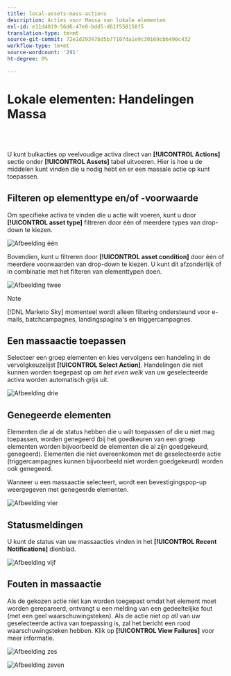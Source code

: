 ```yaml
---
title: local-assets-mass-actions
description: Acties voor Massa van lokale elementen
exl-id: e11d4019-56d6-47e0-bdd5-d61f558158f5
translation-type: tm+mt
source-git-commit: 72e1d29347bd5b77107da1e9c30169cb6490c432
workflow-type: tm+mt
source-wordcount: '291'
ht-degree: 0%

---
```


# Lokale elementen: Handelingen Massa

<br> 

U kunt bulkacties op veelvoudige activa direct van **[!UICONTROL Actions]** sectie onder **[!UICONTROL Assets]** tabel uitvoeren. Hier is hoe u de middelen kunt vinden die u nodig hebt en er een massale actie op kunt toepassen.

## Filteren op elementtype en/of -voorwaarde

Om specifieke activa te vinden die u actie wilt voeren, kunt u door **[!UICONTROL asset type]** filtreren door één of meerdere types van drop-down te kiezen.

![Afbeelding één](/help/sky/assets/programs/local-assets-mass-actions/local-assets-mass-actions-1.png)

Bovendien, kunt u filtreren door **[!UICONTROL asset condition]** door één of meerdere voorwaarden van drop-down te kiezen. U kunt dit afzonderlijk of in combinatie met het filteren van elementtypen doen.

![Afbeelding twee](/help/sky/assets/programs/local-assets-mass-actions/local-assets-mass-actions-2.png)

>[!NOTE]
>
>[!DNL Marketo Sky] momenteel wordt alleen filtering ondersteund voor e-mails, batchcampagnes, landingspagina&#39;s en triggercampagnes.

## Een massaactie toepassen

Selecteer een groep elementen en kies vervolgens een handeling in de vervolgkeuzelijst **[!UICONTROL Select Action]**. Handelingen die niet kunnen worden toegepast op _om het even welk_ van uw geselecteerde activa worden automatisch grijs uit.

![Afbeelding drie](/help/sky/assets/programs/local-assets-mass-actions/local-assets-mass-actions-3.png)

## Genegeerde elementen

Elementen die al de status hebben die u wilt toepassen of die u niet mag toepassen, worden genegeerd (bij het goedkeuren van een groep elementen worden bijvoorbeeld de elementen die al zijn goedgekeurd, genegeerd). Elementen die niet overeenkomen met de geselecteerde actie (triggercampagnes kunnen bijvoorbeeld niet worden goedgekeurd) worden ook genegeerd.

Wanneer u een massaactie selecteert, wordt een bevestigingspop-up weergegeven met genegeerde elementen.

![Afbeelding vier](/help/sky/assets/programs/local-assets-mass-actions/local-assets-mass-actions-4.png)

## Statusmeldingen

U kunt de status van uw massaacties vinden in het **[!UICONTROL Recent Notifications]** dienblad.

![Afbeelding vijf](/help/sky/assets/programs/local-assets-mass-actions/local-assets-mass-actions-5.png)

## Fouten in massaactie

Als de gekozen actie niet kan worden toegepast omdat het element moet worden gerepareerd, ontvangt u een melding van een gedeeltelijke fout (met een geel waarschuwingsteken). Als de actie niet op _all_ van uw geselecteerde activa van toepassing is, zal het bericht een rood waarschuwingsteken hebben. Klik op **[!UICONTROL View Failures]** voor meer informatie.

![Afbeelding zes](/help/sky/assets/programs/local-assets-mass-actions/local-assets-mass-actions-6.png)

![Afbeelding zeven](/help/sky/assets/programs/local-assets-mass-actions/local-assets-mass-actions-7.png)
